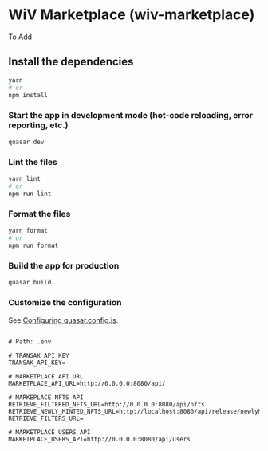 # WiV Marketplace (wiv-marketplace)

To Add

## Install the dependencies
```bash
yarn
# or
npm install
```

### Start the app in development mode (hot-code reloading, error reporting, etc.)
```bash
quasar dev
```


### Lint the files
```bash
yarn lint
# or
npm run lint
```


### Format the files
```bash
yarn format
# or
npm run format
```



### Build the app for production
```bash
quasar build
```

### Customize the configuration
See [Configuring quasar.config.js](https://v2.quasar.dev/quasar-cli-webpack/quasar-config-js).


```env

# Path: .env

# TRANSAK API KEY
TRANSAK_API_KEY=

# MARKETPLACE API URL
MARKETPLACE_API_URL=http://0.0.0.0:8080/api/

# MARKEPLACE NFTS API
RETRIEVE_FILTERED_NFTS_URL=http://0.0.0.0:8080/api/nfts
RETRIEVE_NEWLY_MINTED_NFTS_URL=http://localhost:8080/api/release/newlyMinted
RETRIEVE_FILTERS_URL=

# MARKETPLACE USERS API
MARKETPLACE_USERS_API=http://0.0.0.0:8080/api/users

```
